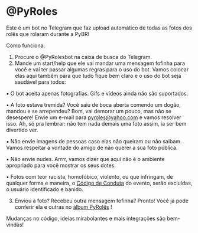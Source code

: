 # @PyRoles
Este é um bot no Telegram que faz upload automático de todas as fotos dos rolês que rolaram durante a PyBR!

Como funciona:

1. Procure o @PyRolesbot na caixa de busca do Telegram.
2. Mande um start/help que ele vai mandar uma mensagem fofinha para você e vai ter passar algumas regras para o uso do bot. Vamos colocar elas aqui também para que tudo fique bem claro e o uso do bot seja saudável para todos:

▪️ O bot aceita apenas fotografias. Gifs e vídeos ainda não são suportados. 

▪️ A foto estava tremida? Você saiu de boca aberta comendo um dogão, mandou e se arrependeu? Bom, vai demorar um pouco, mas não se desespere! Envie um e-mail para pyroles@yahoo.com e vamos resolver isso. Ah, só pra lembrar: não tem nada demais uma foto assim, ia ser bem divertido ver.

▪️ Não envie imagens de pessoas caso elas não queiram ou não saibam. Vamos respeitar a vontade do amigo de não querer a sua foto pública.

▪️ Não envie nudes. Arrrr, vamos dizer que aqui não é o ambiente apropriado para você mostrar os seus dotes.  

▪️ Fotos com teor racista, homofóbico, violento, ou que infringam, de qualquer forma e maneira, o <a href='https://github.com/pythonbrasil/codigo-de-conduta'>Código de Conduta</a> do evento, serão excluídas, o usuário identificado e banido.

3. Enviou a foto? Recebeu outra mensagem fofinha? Pronto! Você já pode conferir ela e outras no <a href='https://www.flickr.com/photos/160228175@N08/'>álbum PyRolês</a> ! 

Mudanças no código, ideias mirabolantes e mais integrações são bem-vindas!
